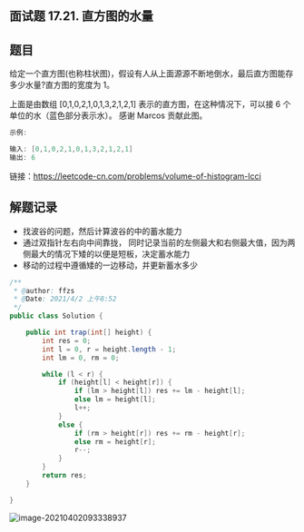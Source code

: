 ## 面试题 17.21. 直方图的水量

## 题目

给定一个直方图(也称柱状图)，假设有人从上面源源不断地倒水，最后直方图能存多少水量?直方图的宽度为 1。

上面是由数组 [0,1,0,2,1,0,1,3,2,1,2,1] 表示的直方图，在这种情况下，可以接 6 个单位的水（蓝色部分表示水）。 感谢 Marcos 贡献此图。

```java
示例:

输入: [0,1,0,2,1,0,1,3,2,1,2,1]
输出: 6
```


链接：https://leetcode-cn.com/problems/volume-of-histogram-lcci

## 解题记录

+ 找波谷的问题，然后计算波谷的中的蓄水能力
+ 通过双指针左右向中间靠拢， 同时记录当前的左侧最大和右侧最大值，因为两侧最大的情况下矮的以便是短板，决定蓄水能力
+ 移动的过程中遵循矮的一边移动，并更新蓄水多少



```java
/**
 * @author: ffzs
 * @Date: 2021/4/2 上午8:52
 */
public class Solution {

    public int trap(int[] height) {
        int res = 0;
        int l = 0, r = height.length - 1;
        int lm = 0, rm = 0;

        while (l < r) {
            if (height[l] < height[r]) {
                if (lm > height[l]) res += lm - height[l];
                else lm = height[l];
                l++;
            }
            else {
                if (rm > height[r]) res += rm - height[r];
                else rm = height[r];
                r--;
            }
        }
        return res;
    }

}
```

![image-20210402093338937](https://gitee.com/ffzs/picture_go/raw/master/img/image-20210402093338937.png)